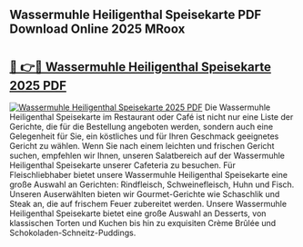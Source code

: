 ## Wassermuhle Heiligenthal Speisekarte PDF Download Online 2025 MRoox

# <h2><a href="http://gc76kc.nevu.top/?p=Wassermuhle+Heiligenthal+Speisekarte">🔗 👉🔴 Wassermuhle Heiligenthal Speisekarte 2025 PDF</a></h2>

[![Wassermuhle Heiligenthal Speisekarte 2025 PDF](https://i.imgur.com/dBaPXMq.png)](http://gc76kc.nevu.top/?p=Wassermuhle+Heiligenthal+Speisekarte)
Die Wassermuhle Heiligenthal Speisekarte im Restaurant oder Café ist nicht nur eine Liste der Gerichte, die für die Bestellung angeboten werden, sondern auch eine Gelegenheit für Sie, ein köstliches und für Ihren Geschmack geeignetes Gericht zu wählen. Wenn Sie nach einem leichten und frischen Gericht suchen, empfehlen wir Ihnen, unseren Salatbereich auf der Wassermuhle Heiligenthal Speisekarte unserer Cafeteria zu besuchen. Für Fleischliebhaber bietet unsere Wassermuhle Heiligenthal Speisekarte eine große Auswahl an Gerichten: Rindfleisch, Schweinefleisch, Huhn und Fisch. Unseren Auserwählten bieten wir Gourmet-Gerichte wie Schaschlik und Steak an, die auf frischem Feuer zubereitet werden. Unsere Wassermuhle Heiligenthal Speisekarte bietet eine große Auswahl an Desserts, von klassischen Torten und Kuchen bis hin zu exquisiten Crème Brûlée und Schokoladen-Schneitz-Puddings.
